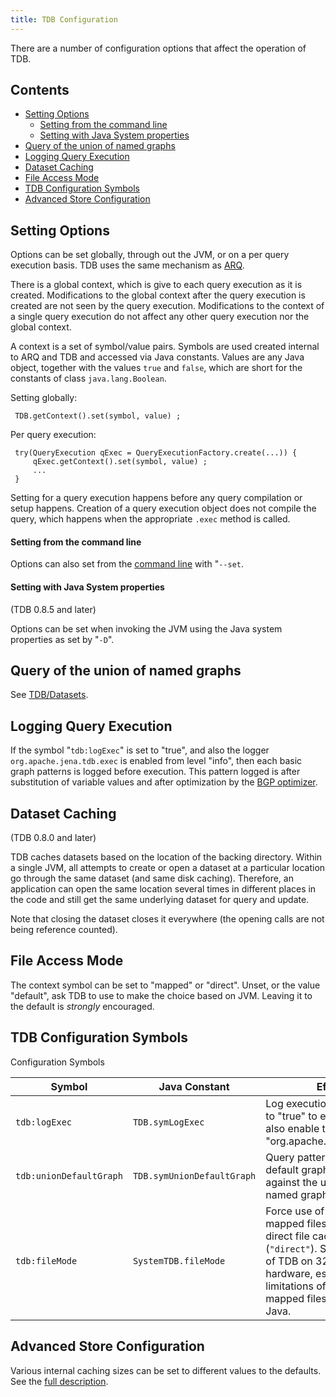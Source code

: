 ```yaml
---
title: TDB Configuration
---
```


There are a number of configuration options that affect the
operation of TDB.

## Contents

-   [Setting Options](#setting-options)
    -   [Setting from the command line](#setting-from-the-command-line)
    -   [Setting with Java System properties](#setting-with-java-system-properties)
-   [Query of the union of named graphs](#query-of-the-union-of-named-graphs)
-   [Logging Query Execution](#logging-query-execution)
-   [Dataset Caching](#dataset-caching)
-   [File Access Mode](#file-access-mode)
-   [TDB Configuration Symbols](#tdb-configuration-symbols)
-   [Advanced Store Configuration](#advanced-store-configuration)

## Setting Options

Options can be set globally, through out the JVM, or on a per query
execution basis. TDB uses the same mechanism as
[ARQ](http://jena.sf.net/ARQ "http://jena.sf.net/ARQ").

There is a global context, which is give to each query
execution as it is created. Modifications to the global context
after the query execution is created are not seen by the query
execution. Modifications to the context of a single query execution
do not affect any other query execution nor the global context.

A context is a set of symbol/value pairs. Symbols are used created
internal to ARQ and TDB and accessed via Java constants. Values are
any Java object, together with the values `true` and `false`, which
are short for the constants of class `java.lang.Boolean`.

Setting globally:

     TDB.getContext().set(symbol, value) ;

Per query execution:

     try(QueryExecution qExec = QueryExecutionFactory.create(...)) {
         qExec.getContext().set(symbol, value) ;
         ...
     }

Setting for a query execution happens before any query compilation
or setup happens. Creation of a query execution object does not
compile the query, which happens when the appropriate `.exec`
method is called.

#### Setting from the command line

Options can also set from the
[command line](commands.html#setting-options-from-the-command-line "TDB/Commands")
with "`--set`.

#### Setting with Java System properties

(TDB 0.8.5 and later)

Options can be set when invoking the JVM using the Java system
properties as set by "`-D`".

## Query of the union of named graphs

See [TDB/Datasets](datasets.html "TDB/Datasets").

## Logging Query Execution

If the symbol "`tdb:logExec`" is set to "true", and also the logger
`org.apache.jena.tdb.exec` is enabled from level "info", then each
basic graph patterns is logged before execution. This pattern
logged is after substitution of variable values and after
optimization by the
[BGP optimizer](optimizer.html "TDB/Optimizer").

## Dataset Caching

(TDB 0.8.0 and later)

TDB caches datasets based on the location of the backing directory.
Within a single JVM, all attempts to create or open a dataset at a
particular location go through the same dataset (and same disk
caching). Therefore, an application can open the same location
several times in different places in the code and still get the
same underlying dataset for query and update.

Note that closing the dataset closes it everywhere (the opening
calls are not being reference counted).

## File Access Mode

The context symbol can be set to "mapped" or "direct". Unset, or
the value "default", ask TDB to use to make the choice based on
JVM. Leaving it to the default is *strongly* encouraged.

## TDB Configuration Symbols

Configuration Symbols

Symbol | Java Constant | Effect | Default
------ | ------------- | ------ | -------
`tdb:logExec` | `TDB.symLogExec` | Log execution of BGPs. Set to "true" to enable. Must also enable the logger "org.apache.jena.tdb.exec". | unset
`tdb:unionDefaultGraph` | `TDB.symUnionDefaultGraph` | Query patterns on the default graph match against the union of the named graphs. | unset
`tdb:fileMode` | `SystemTDB.fileMode` | Force use of memory mapped files (`"mapped"`) or direct file caching (`"direct"`). See discussion of TDB on 32 or 64 bit hardware, especially limitations of memory mapped files on 32 bit Java. | Set by the system based on 32 or 64 bit java.

## Advanced Store Configuration

Various internal caching sizes can be set to different values to the
defaults. See the [full description](store-parameters.html).
